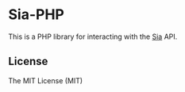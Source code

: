 # Sia-PHP

This is a PHP library for interacting with the [Sia](https://github.com/NebulousLabs/Sia) API.

## License

The MIT License (MIT)
